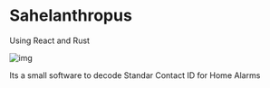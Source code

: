 # Sahelanthropus

Using React and Rust 

 ![img](https://cdna.artstation.com/p/assets/images/images/012/162/848/large/edward-koh-screenshot000.jpg?1533356784)


Its a small software to decode Standar Contact ID for Home Alarms
